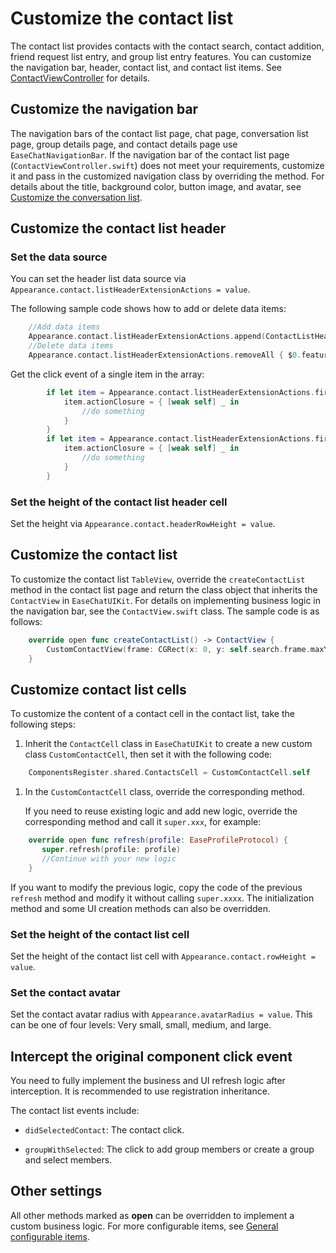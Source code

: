 # Customize the contact list

The contact list provides contacts with the contact search, contact addition, friend request list entry, and group list entry features. You can customize the navigation bar, header, contact list, and contact list items. See [ContactViewController](https://github.com/AgoraIO-Usecase/AgoraChat-UIKit-ios/tree/SwiftUIKit/Documentation/chat_uikit.doccarchive/documentation/chat_uikit/contactviewcontroller) for details.

## Customize the navigation bar

The navigation bars of the contact list page, chat page, conversation list page, group details page, and contact details page use `EaseChatNavigationBar`. If the navigation bar of the contact list page (`ContactViewController.swift`) does not meet your requirements, customize it and pass in the customized navigation class by overriding the method. For details about the title, background color, button image, and avatar, see [Customize the conversation list](customize-conversation-list.md).

## Customize the contact list header

### Set the data source

You can set the header list data source via `Appearance.contact.listHeaderExtensionActions = value`.
   
The following sample code shows how to add or delete data items:

```swift
    //Add data items
    Appearance.contact.listHeaderExtensionActions.append(ContactListHeaderItem(featureIdentify: "New", featureName: "NewFeature", featureIcon: UIImage(named: "NewFeature")))
    //Delete data items
    Appearance.contact.listHeaderExtensionActions.removeAll { $0.featureIdentify == "you want remove" }
```

Get the click event of a single item in the array:

```swift
        if let item = Appearance.contact.listHeaderExtensionActions.first(where: { $0.featureIdentify == "NewFriendRequest" }) {
            item.actionClosure = { [weak self] _ in
                //do something
            }
        }
        if let item = Appearance.contact.listHeaderExtensionActions.first(where: { $0.featureIdentify == "GroupChats" }) {
            item.actionClosure = { [weak self] _ in
                //do something
            }
        }
```

### Set the height of the contact list header cell

Set the height via `Appearance.contact.headerRowHeight = value`.

## Customize the contact list

To customize the contact list `TableView`, override the `createContactList` method in the contact list page and return the class object that inherits the `ContactView` in `EaseChatUIKit`. For details on implementing business logic in the navigation bar, see the `ContactView.swift` class. The sample code is as follows:

```swift
    override open func createContactList() -> ContactView {
        CustomContactView(frame: CGRect(x: 0, y: self.search.frame.maxY+5, width: self.view.frame.width, height: self.view.frame.height-NavigationHeight-BottomBarHeight-(self.tabBarController ?.tabBar.frame.height ?? 49)), style: .plain)
    }
```

## Customize contact list cells

To customize the content of a contact cell in the contact list, take the following steps:

1. Inherit the `ContactCell` class in `EaseChatUIKit` to create a new custom class `CustomContactCell`, then set it with the following code:

```swift
    ComponentsRegister.shared.ContactsCell = CustomContactCell.self
```

1. In the `CustomContactCell` class, override the corresponding method.
   
   If you need to reuse existing logic and add new logic, override the corresponding method and call it `super.xxx`, for example:

```swift
    override open func refresh(profile: EaseProfileProtocol) {
       super.refresh(profile: profile)
       //Continue with your new logic
    }
```

If you want to modify the previous logic, copy the code of the previous `refresh` method and modify it without calling `super.xxxx`. The initialization method and some UI creation methods can also be overridden.

### Set the height of the contact list cell

Set the height of the contact list cell with `Appearance.contact.rowHeight = value`.

### Set the contact avatar

Set the contact avatar radius with `Appearance.avatarRadius = value`. This can be one of four levels: Very small, small, medium, and large.

## Intercept the original component click event

You need to fully implement the business and UI refresh logic after interception. It is recommended to use registration inheritance.

The contact list events include:

- `didSelectedContact`: The contact click.

- `groupWithSelected`: The click to add group members or create a group and select members.

## Other settings

All other methods marked as **open** can be overridden to implement a custom business logic. For more configurable items, see [General configurable items](general_configurable_items.md). 
